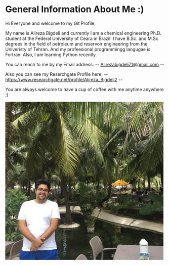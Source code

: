 # General Information About Me :) 

Hi Everyone and welcome to my Git Profile, 

My name is Alireza Bigdeli and currently I am a chemical engineering Ph.D. student at the Federal University of Ceara in Brazil. I have B.Sc. and M.Sc degrees in the field of petroleum and reservoir engineering from the Univeristy of Tehran. And my profeesional programmingg langugae is Fortran. Also, I am learning Python recently. 

You can reach to me by my Email address: -- Alirezabigdeli71@gmail.com -- 

Also you can see my Reserchgate Profile here: -- https://www.researchgate.net/profile/Alireza_Bigdeli2 --

You are always welcome to have a cup of coffee with me anytime anywhere ;) 

   <img src="Image/photo.jpg" width="500" height="500">
